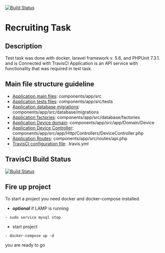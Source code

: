 [![Build Status](https://travis-ci.org/VollTheGreat/recruitingTask.svg?branch=master)](https://travis-ci.org/VollTheGreat/recruitingTask)
# Recruiting Task
## Description
 Test task was done with docker, laravel framework v. 5.6, and PHPUnit 7.3.1. and is Connected with TravisCI
    Application is an API service with functionality that was required in test task.

## Main file structure guideline
* [Application main files](https://github.com/VollTheGreat/recruitingTask/blob/master/components/app/src): components/app/src
* [Application tests files](https://github.com/VollTheGreat/recruitingTask/blob/master/components/app/src/tests): components/app/src/tests
* [Application database migrations](https://github.com/VollTheGreat/recruitingTask/blob/master/components/app/src/database/migrations): components/app/src/database/migrations
* [Application factories](https://github.com/VollTheGreat/recruitingTask/blob/master/components/app/src/database/factories): components/app/src/database/factories
* [Application Device domain](https://github.com/VollTheGreat/recruitingTask/blob/master/components/app/src/app/Domain/Device): components/app/src/app/Domain/Device
* [Application Device Controller](https://github.com/VollTheGreat/recruitingTask/blob/master/components/app/src/app/Http/Controllers/DeviceController.php): components/app/src/app/Http/Controllers/DeviceController.php
* [Application Routes](https://github.com/VollTheGreat/recruitingTask/tree/master/components/app/src/routes/api.php): components/app/src/routes/api.php
* [TravisCI configuration file](https://github.com/VollTheGreat/recruitingTask/tree/master/.travis.yml): .travis.yml

## TravisCI Build Status
[![Build Status](https://travis-ci.org/VollTheGreat/recruitingTask.svg?branch=master)](https://travis-ci.org/VollTheGreat/recruitingTask)
## Fire up project
To start a project you need docker and docker-compose installed.

* ***optional*** if LAMP is running 
```
- sudo service mysql stop
```
* start project
```
- docker-compose up -d
```
you are ready to go

